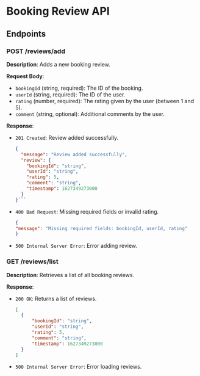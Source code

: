 # Booking Review API

## Endpoints

### POST /reviews/add

**Description**: Adds a new booking review.

**Request Body**:
- `bookingId` (string, required): The ID of the booking.
- `userId` (string, required): The ID of the user.
- `rating` (number, required): The rating given by the user (between 1 and 5).
- `comment` (string, optional): Additional comments by the user.

**Response**:
- `201 Created`: Review added successfully.
  ```json
  {
    "message": "Review added successfully",
    "review": {
      "bookingId": "string",
      "userId": "string",
      "rating": 5,
      "comment": "string",
      "timestamp": 1627349273000
    }
  }```
- `400 Bad Request`: Missing required fields or invalid rating.
  ```json
  {
  "message": "Missing required fields: bookingId, userId, rating"
  }
- `500 Internal Server Error`: Error adding review.

### GET /reviews/list

**Description**: Retrieves a list of all booking reviews.

**Response**:

- `200 OK`: Returns a list of reviews.
  ```json
  [
    {
        "bookingId": "string",
        "userId": "string",
        "rating": 5,
        "comment": "string",
        "timestamp": 1627349273000
    }
  ]

- `500 Internal Server Error`: Error loading reviews.